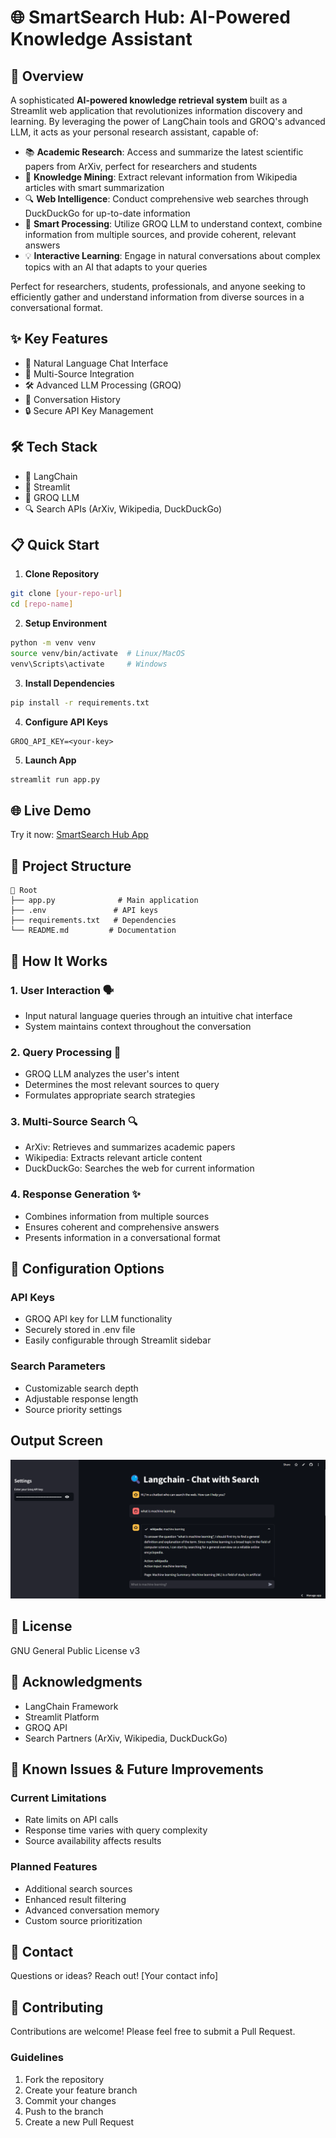 # 🌐 SmartSearch Hub: AI-Powered Knowledge Assistant

## 🚀 Overview
A sophisticated **AI-powered knowledge retrieval system** built as a Streamlit web application that revolutionizes information discovery and learning. By leveraging the power of LangChain tools and GROQ's advanced LLM, it acts as your personal research assistant, capable of:

- 📚 **Academic Research**: Access and summarize the latest scientific papers from ArXiv, perfect for researchers and students
- 📖 **Knowledge Mining**: Extract relevant information from Wikipedia articles with smart summarization
- 🔍 **Web Intelligence**: Conduct comprehensive web searches through DuckDuckGo for up-to-date information
- 🤖 **Smart Processing**: Utilize GROQ LLM to understand context, combine information from multiple sources, and provide coherent, relevant answers
- 💡 **Interactive Learning**: Engage in natural conversations about complex topics with an AI that adapts to your queries

Perfect for researchers, students, professionals, and anyone seeking to efficiently gather and understand information from diverse sources in a conversational format.

## ✨ Key Features


- 💬 Natural Language Chat Interface
- 🔄 Multi-Source Integration
- 🛠️ Advanced LLM Processing (GROQ)
- 📝 Conversation History
- 🔒 Secure API Key Management

## 🛠️ Tech Stack

- 🤖 LangChain
- 🌊 Streamlit
- 🧠 GROQ LLM
- 🔍 Search APIs (ArXiv, Wikipedia, DuckDuckGo)

## 📋 Quick Start

1. **Clone Repository**
```bash
git clone [your-repo-url]
cd [repo-name]
```

2. **Setup Environment**
```bash
python -m venv venv
source venv/bin/activate  # Linux/MacOS
venv\Scripts\activate     # Windows
```

3. **Install Dependencies**
```bash
pip install -r requirements.txt
```

4. **Configure API Keys**
```env
GROQ_API_KEY=<your-key>
```

5. **Launch App**
```bash
streamlit run app.py
```

## 🌐 Live Demo
Try it now: [SmartSearch Hub App](https://langchainagent.streamlit.app/)

## 📂 Project Structure
```
📂 Root
├── app.py              # Main application
├── .env               # API keys
├── requirements.txt   # Dependencies
└── README.md         # Documentation
```

## 🔄 How It Works

### 1. **User Interaction** 🗣️
- Input natural language queries through an intuitive chat interface
- System maintains context throughout the conversation

### 2. **Query Processing** 🧠
- GROQ LLM analyzes the user's intent
- Determines the most relevant sources to query
- Formulates appropriate search strategies

### 3. **Multi-Source Search** 🔍
- ArXiv: Retrieves and summarizes academic papers
- Wikipedia: Extracts relevant article content
- DuckDuckGo: Searches the web for current information

### 4. **Response Generation** ✨
- Combines information from multiple sources
- Ensures coherent and comprehensive answers
- Presents information in a conversational format

## 🔧 Configuration Options

### API Keys
- GROQ API key for LLM functionality
- Securely stored in .env file
- Easily configurable through Streamlit sidebar

### Search Parameters
- Customizable search depth
- Adjustable response length
- Source priority settings

## Output Screen
![alt text](image.png)

## 📜 License
GNU General Public License v3

## 🤝 Acknowledgments

- LangChain Framework
- Streamlit Platform
- GROQ API
- Search Partners (ArXiv, Wikipedia, DuckDuckGo)

## 🐛 Known Issues & Future Improvements

### Current Limitations
- Rate limits on API calls
- Response time varies with query complexity
- Source availability affects results

### Planned Features
- Additional search sources
- Enhanced result filtering
- Advanced conversation memory
- Custom source prioritization

## 📧 Contact
Questions or ideas? Reach out! [Your contact info]

## 🤝 Contributing
Contributions are welcome! Please feel free to submit a Pull Request.

### Guidelines
1. Fork the repository
2. Create your feature branch
3. Commit your changes
4. Push to the branch
5. Create a new Pull Request
